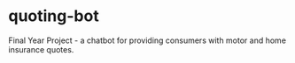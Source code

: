 # quoting-bot
Final Year Project -  a chatbot for providing consumers with motor and home insurance quotes.

